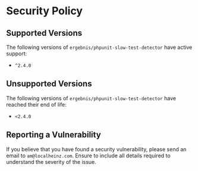 # Security Policy

## Supported Versions

The following versions of `ergebnis/phpunit-slow-test-detector` have active support:

- `^2.4.0`

## Unsupported Versions

The following versions of `ergebnis/phpunit-slow-test-detector` have reached their end of life:

- `<2.4.0`

## Reporting a Vulnerability

If you believe that you have found a security vulnerability, please send an email to `am@localheinz.com`. Ensure to include all details required to understand the severity of the issue.
